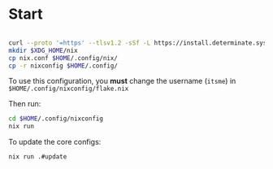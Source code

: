 # Start
```sh

curl --proto '=https' --tlsv1.2 -sSf -L https://install.determinate.systems/nix | sh -s -- install
mkdir $XDG_HOME/nix
cp nix.conf $HOME/.config/nix/
cp -r nixconfig $HOME/.config/
```

To use this configuration, you **must** change the username (`itsme`) in `$HOME/.config/nixconfig/flake.nix`

Then run:

```sh
cd $HOME/.config/nixconfig
nix run
```

To update the core configs:

```sh
nix run .#update
```
